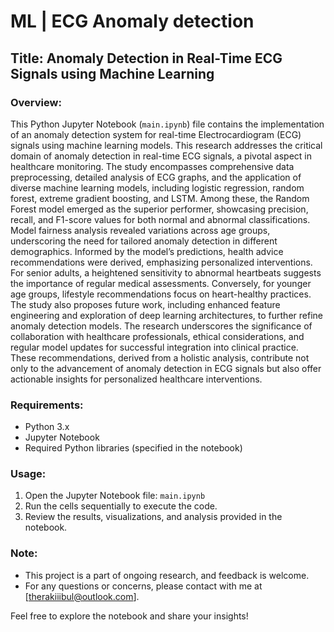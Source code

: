 # ML | ECG Anomaly detection

## Title: Anomaly Detection in Real-Time ECG Signals using Machine Learning

### Overview:

This Python Jupyter Notebook (`main.ipynb`) file contains the implementation of an anomaly detection system for real-time Electrocardiogram (ECG) signals using machine learning models. This research addresses the critical domain of anomaly detection in real-time ECG signals, a pivotal aspect in healthcare monitoring. The study encompasses comprehensive data preprocessing, detailed analysis of ECG graphs, and the application of diverse machine learning models, including logistic regression, random forest, extreme gradient boosting, and LSTM. Among these, the Random Forest model emerged as the superior performer, showcasing precision, recall, and F1-score values for both normal and abnormal classifications. Model fairness analysis revealed variations across age groups, underscoring the need for tailored anomaly detection in different demographics. Informed by the model’s predictions, health advice recommendations were derived, emphasizing personalized interventions. For senior adults, a heightened sensitivity to abnormal heartbeats suggests the importance of regular medical assessments. Conversely, for younger age groups, lifestyle recommendations focus on heart-healthy practices. The study also proposes future work, including enhanced feature engineering and exploration of deep learning architectures, to further refine anomaly detection models. The research underscores the significance of collaboration with healthcare professionals, ethical considerations, and regular model updates for successful integration into clinical practice. These recommendations, derived from a holistic analysis, contribute not only to the advancement of anomaly detection in ECG signals but also offer actionable insights for personalized healthcare interventions.


### Requirements:

- Python 3.x
- Jupyter Notebook
- Required Python libraries (specified in the notebook)

### Usage:

1. Open the Jupyter Notebook file: `main.ipynb`
2. Run the cells sequentially to execute the code.
3. Review the results, visualizations, and analysis provided in the notebook.

### Note:

- This project is a part of ongoing research, and feedback is welcome.
- For any questions or concerns, please contact with me at [therakiiibul@outlook.com].

Feel free to explore the notebook and share your insights!
